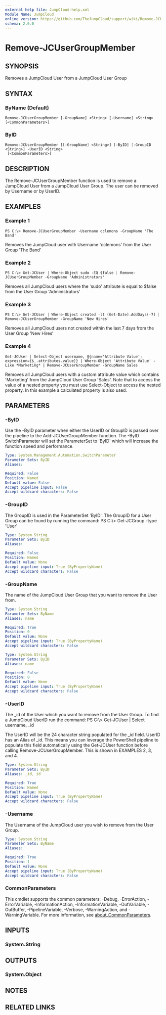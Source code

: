```yaml
---
external help file: JumpCloud-help.xml
Module Name: JumpCloud
online version: https://github.com/TheJumpCloud/support/wiki/Remove-JCUserGroupMember
schema: 2.0.0
---
```


# Remove-JCUserGroupMember

## SYNOPSIS
Removes a JumpCloud User from a JumpCloud User Group

## SYNTAX

### ByName (Default)
```
Remove-JCUserGroupMember [-GroupName] <String> [-Username] <String> [<CommonParameters>]
```

### ByID
```
Remove-JCUserGroupMember [[-GroupName] <String>] [-ByID] [-GroupID <String>] -UserID <String>
 [<CommonParameters>]
```

## DESCRIPTION
The Remove-JCUserGroupMember function is used to remove a JumpCloud User from a JumpCloud User Group.
The user can be removed by Username or by UserID.

## EXAMPLES

### Example 1
```
PS C:\> Remove-JCUserGroupMember -Username cclemons -GroupName 'The Band'
```

Removes the JumpCloud user with Username 'cclemons' from the User Group 'The Band'

### Example 2
```
PS C:\> Get-JCUser | Where-Object sudo -EQ $false | Remove-JCUserGroupMember -GroupName 'Administrators'
```

Removes all JumpCloud users where the 'sudo' attribute is equal to $false from the User Group 'Administrators'

### Example 3
```
PS C:\> Get-JCUser | Where-Object created -lt (Get-Date).AddDays(-7) | Remove-JCUserGroupMember -GroupName 'New Hires'
```

Removes all JumpCloud users not created within the last 7 days from the User Group 'New Hires'

### Example 4
```
Get-JCUser | Select-Object username, @{name='Attribute Value'; expression={$_.attributes.value}} | Where-Object 'Attribute Value' -Like *Marketing* | Remove-JCUserGroupMember -GroupName Sales
```

Removes all JumpCloud users with a custom attribute value which contains 'Marketing' from the JumpCloud User Group 'Sales'.
Note that to access the value of a nested property you must use Select-Object to access the nested property.
In this example a calculated property is also used.

## PARAMETERS

### -ByID
Use the -ByID parameter when either the UserID or GroupID is passed over the pipeline to the Add-JCUserGroupMember function.
The -ByID SwitchParameter will set the ParameterSet to 'ByID' which will increase the function speed and performance.

```yaml
Type: System.Management.Automation.SwitchParameter
Parameter Sets: ByID
Aliases:

Required: False
Position: Named
Default value: False
Accept pipeline input: False
Accept wildcard characters: False
```

### -GroupID
The GroupID is used in the ParameterSet 'ByID'.
The GroupID for a User Group can be found by running the command: PS C:\\\> Get-JCGroup -type 'User'

```yaml
Type: System.String
Parameter Sets: ByID
Aliases:

Required: False
Position: Named
Default value: None
Accept pipeline input: True (ByPropertyName)
Accept wildcard characters: False
```

### -GroupName
The name of the JumpCloud User Group that you want to remove the User from.

```yaml
Type: System.String
Parameter Sets: ByName
Aliases: name

Required: True
Position: 0
Default value: None
Accept pipeline input: True (ByPropertyName)
Accept wildcard characters: False
```

```yaml
Type: System.String
Parameter Sets: ByID
Aliases: name

Required: False
Position: 0
Default value: None
Accept pipeline input: True (ByPropertyName)
Accept wildcard characters: False
```

### -UserID
The _id of the User which you want to remove from the User Group.
To find a JumpCloud UserID run the command: PS C:\\\> Get-JCUser | Select username, _id

The UserID will be the 24 character string populated for the _id field.
UserID has an Alias of _id.
This means you can leverage the PowerShell pipeline to populate this field automatically using the Get-JCUser function before calling Remove-JCUserGroupMember.
This is shown in EXAMPLES 2, 3, and 4.

```yaml
Type: System.String
Parameter Sets: ByID
Aliases: _id, id

Required: True
Position: Named
Default value: None
Accept pipeline input: True (ByPropertyName)
Accept wildcard characters: False
```

### -Username
The Username of the JumpCloud user you wish to remove from the User Group.

```yaml
Type: System.String
Parameter Sets: ByName
Aliases:

Required: True
Position: 1
Default value: None
Accept pipeline input: True (ByPropertyName)
Accept wildcard characters: False
```

### CommonParameters
This cmdlet supports the common parameters: -Debug, -ErrorAction, -ErrorVariable, -InformationAction, -InformationVariable, -OutVariable, -OutBuffer, -PipelineVariable, -Verbose, -WarningAction, and -WarningVariable. For more information, see [about_CommonParameters](http://go.microsoft.com/fwlink/?LinkID=113216).

## INPUTS

### System.String
## OUTPUTS

### System.Object
## NOTES

## RELATED LINKS
